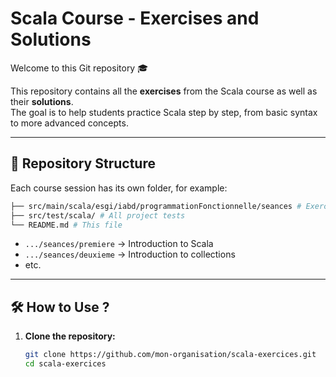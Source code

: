 # Scala Course - Exercises and Solutions 

Welcome to this Git repository 🎓

This repository contains all the **exercises** from the Scala course as well as their **solutions**.  
The goal is to help students practice Scala step by step, from basic syntax to more advanced concepts.

---

## 📂 Repository Structure
Each course session has its own folder, for example:

```bash
├── src/main/scala/esgi/iabd/programmationFonctionnelle/seances # Exercise statements organized by session
├── src/test/scala/ # All project tests 
└── README.md # This file
```

- `.../seances/premiere` → Introduction to Scala
- `.../seances/deuxieme` → Introduction to collections
- etc.

---

## 🛠️ How to Use ?

1. **Clone the repository:**
   ```bash
   git clone https://github.com/mon-organisation/scala-exercices.git
   cd scala-exercices
